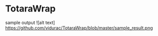 # TotaraWrap
sample output
![alt text] https://github.com/vidurac/TotaraWrap/blob/master/sample_result.png
